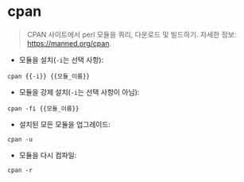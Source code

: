 # cpan

> CPAN 사이트에서 perl 모듈을 쿼리, 다운로드 및 빌드하기.
> 자세한 정보: <https://manned.org/cpan>.

- 모듈을 설치(`-i`는 선택 사항):

`cpan {{-i}} {{모듈_이름}}`

- 모듈을 강제 설치(`-i`는 선택 사항이 아님):

`cpan -fi {{모듈_이름}}`

- 설치된 모든 모듈을 업그레이드:

`cpan -u`

- 모듈을 다시 컴파일:

`cpan -r`
